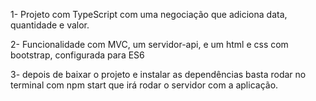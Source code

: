 1- Projeto com TypeScript com uma negociação que adiciona data, quantidade e valor.

2- Funcionalidade com MVC, um servidor-api, e um html e css com bootstrap, configurada para ES6

3- depois de baixar o projeto e instalar as dependências basta rodar no terminal com npm start que irá rodar o servidor com a aplicação.

